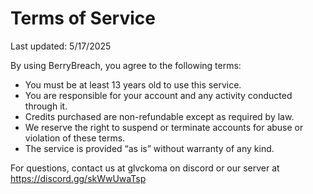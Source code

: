 # Terms of Service

Last updated: 5/17/2025

By using BerryBreach, you agree to the following terms:

- You must be at least 13 years old to use this service.
- You are responsible for your account and any activity conducted through it.
- Credits purchased are non-refundable except as required by law.
- We reserve the right to suspend or terminate accounts for abuse or violation of these terms.
- The service is provided “as is” without warranty of any kind.

For questions, contact us at glvckoma on discord or our server at https://discord.gg/skWwUwaTsp
